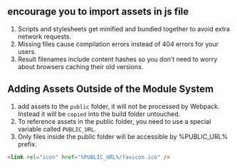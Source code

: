 ## encourage you to import assets in js file

1. Scripts and stylesheets get minified and bundled together to avoid extra network requests.
2. Missing files cause compilation errors instead of 404 errors for your users.
3. Result filenames include content hashes so you don’t need to worry about browsers caching their old versions.

## Adding Assets Outside of the Module System

1. add assets to the `public` folder, it will not be processed by Webpack. Instead it will be `copied` into the build folder untouched.
2. To reference assets in the public folder, you need to use a special variable called `PUBLIC_URL`.
3. Only files inside the public folder will be accessible by %PUBLIC_URL% prefix.

```html
<link rel="icon" href="%PUBLIC_URL%/favicon.ico" />
```
